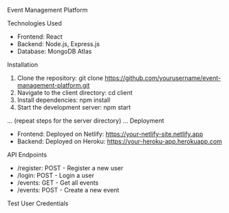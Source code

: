  Event Management Platform

 Technologies Used

* Frontend: React
* Backend: Node.js, Express.js
* Database: MongoDB Atlas

 Installation

1. Clone the repository: git clone https://github.com/yourusername/event-management-platform.git
2. Navigate to the client directory: cd client
3. Install dependencies: npm install
4. Start the development server: npm start

... (repeat steps for the server directory) ...
   Deployment

* Frontend: Deployed on Netlify: https://your-netlify-site.netlify.app
* Backend: Deployed on Heroku: https://your-heroku-app.herokuapp.com

 API Endpoints

* /register: POST - Register a new user
* /login: POST - Login a user
* /events: GET - Get all events
* /events: POST - Create a new event

 Test User Credentials
